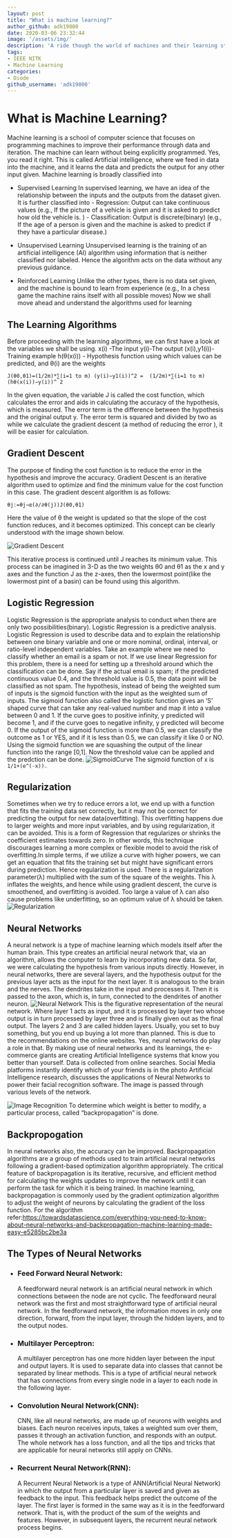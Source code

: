 ```yaml
---
layout: post
title: "What is machine learning?"
author_github: adk19800
date: 2020-03-06 23:32:44
image: '/assets/img/'
description: 'A ride though the world of machines and their learning strategies'
tags:
- IEEE NITK
- Machine Learning
categories:
- Diode
github_username: 'adk19800'
---
```

# What is Machine Learning?
Machine learning is a school of computer science that focuses on programming machines to improve their performance through data and iteration. The machine can learn without being explicitly programmed. Yes, you read it right. This is called Artificial intelligence, where we feed in data into the machine, and it learns the data and predicts the output for any other input given. Machine learning is broadly classified into  
 - Supervised Learning
       In supervised learning,  we have an idea of the relationship between the inputs and the outputs from the dataset given. It is further classified into
                -  Regression:  Output can take continuous values (e.g., If the picture of a vehicle is given and it is asked to predict how old the vehicle is. )
                - Classification:  Output is discrete(binary) (e.g., If the age of a person is given and the machine is asked to predict if they have a particular disease.)
 - Unsupervised Learning
       Unsupervised learning is the training of an artificial intelligence (AI) algorithm using information that is neither classified nor labeled. Hence the algorithm acts on the data without any previous guidance.
    
 - Reinforced Learning
       Unlike the other types, there is no data set given, and the machine is bound to learn from experience (e.g., In a chess game the machine rains itself with all possible moves)
Now we shall move ahead and understand the algorithms used for learning 
## The Learning Algorithms
  Before proceeding with the learning algorithms, we can first have a look at the variables we shall be using.
x(i) -The input
y(i)-The output
(x(i),y1(i))-Training example
h(θ(x(i)) - Hypothesis function using which values can be predicted, and θ(i) are the weights
 ```
J(θ0,θ1)=(1/2m)*∑(i=1 to m) (y(i)−y1(i))^2 =  (1/2m)*∑(i=1 to m)(hθ(x(i))−y(i))^ 2
```
In the given equation, the variable J is called the cost function, which calculates the error and aids in calculating the accuracy of the hypothesis, which is measured. The error term is the difference between the hypothesis and the original output y. The error term is squared and divided by two as while we calculate the gradient descent (a method of reducing the error ), it will be easier for calculation.

## Gradient Descent
The purpose of finding the cost function is to reduce the error in the hypothesis and improve the accuracy. Gradient Descent is an iterative algorithm used to optimize and find the minimum value for the cost function in this case.
The gradient descent algorithm is as follows:
```
θj:=θj−α(∂/∂θ(j))J(θ0,θ1)
````
Here the value of θ the weight is updated so that the slope of the cost function reduces, and it becomes optimized. This concept can be clearly understood with the image shown below.

![Gradient Descent](/blog_src/assets/img/WhatisML/download2.png)

This iterative process is continued until J reaches its minimum value. This process can be imagined in 3-D as the two weights θ0 and θ1 as the x and y axes and the function J as the z-axes, then the lowermost point(like the lowermost pint of a basin) can be found using this algorithm.

## Logistic Regression
Logistic Regression is the appropriate analysis to conduct when there are only two possibilities(binary). Logistic Regression is a predictive analysis. Logistic Regression is used to describe data and to explain the relationship between one binary variable and one or more nominal, ordinal, interval, or ratio-level independent variables.
Take an example where we need to classify whether an email is a spam or not. If we use linear Regression for this problem, there is a need for setting up a threshold around which the classification can be done. Say if the actual email is spam; if the predicted continuous value 0.4, and the threshold value is 0.5, the data point will be classified as not spam.
The hypothesis, instead of being the weighted sum of inputs is the sigmoid function with the input as the weighted sum of inputs.
The sigmoid function also called the logistic function gives an ‘S’ shaped curve that can take any real-valued number and map it into a value between 0 and 1. If the curve goes to positive infinity, y predicted will become 1, and if the curve goes to negative infinity, y predicted will become 0. If the output of the sigmoid function is more than 0.5, we can classify the outcome as 1 or YES, and if it is less than 0.5, we can classify it like 0 or NO. Using the sigmoid function we are squashing the output of the linear function into the range [0,1]. Now the threshold value can be applied and the predction can be done.
![SigmoidCurve](/blog_src/assets/img/WhatisML/Logistic-curve.svg)
The sigmoid function of x is  ```1/1+(e^(-x)).```



## Regularization
Sometimes when we try to reduce errors a lot, we end up with a function that fits the training data set correctly, but it may not be correct for predicting the output for new data(overfitting). This overfitting happens due to larger weights and more input variables, and by using regularization, it can be avoided. This is a form of Regression that regularizes or shrinks the coefficient estimates towards zero. In other words, this technique discourages learning a more complex or flexible model to avoid the risk of overfitting.In simple terms, if we utilize a curve with higher powers, we can get an equation that fits the training set but might have significant errors during prediction. Hence regularization is used.
There is a regularization parameter(λ) multiplied with the sum of the square of the weights. This λ inflates the weights, and hence while using gradient descent, the curve is smoothened, and overfitting is avoided. Too large a value of λ can also cause problems like underfitting, so an optimum value of λ should be taken.
![Regularization](/blog_src/assets/img/WhatisML/overfitting_21.png)


## Neural Networks
A neural network is a type of machine learning which models itself after the human brain. This type creates an artificial neural network that, via an algorithm, allows the computer to learn by incorporating new data. So far, we were calculating the hypothesis from various inputs directly. However, in neural networks, there are several layers, and the hypothesis output for the previous layer acts as the input for the next layer. It is analogous to the brain and the nerves. The dendrites take in the input and processes it. Then it is passed to the axon, which is, in turn, connected to the dendrites of another neuron.
![Neural Network](/blog_src/assets/img/WhatisML/download3.png)
This is the figurative representation of the neural network. Where layer 1 acts as input, and it is processed by layer two whose output is in turn processed by layer three and is finally given out as the final output. The layers 2 and 3 are called hidden layers.
Usually, you set to buy something, but you end up buying a lot more than planned. This is due to the recommendations on the online websites.
Yes, neural networks do play a role in that. By making use of neural networks and its learnings, the e-commerce giants are creating Artificial Intelligence systems that know you better than yourself. Data is collected from online searches.
Social Media platforms instantly identify which of your friends is in the photo  Artificial Intelligence research, discusses the applications of Neural Networks to power their facial recognition software. The image is passed through various levels of the network.

![Image Recognition](/blog_src/assets/img/WhatisML/o-FACEBOOK-FACIAL-RECOGNITION-570.jpg)
To determine which weight is better to modify, a particular process, called “backpropagation” is done. 
## Backpropogation
In neural networks also, the accuracy can be improved. Backpropagation algorithms are a group of methods used to train artificial neural networks following a gradient-based optimization algorithm appropriately. The critical feature of backpropagation is its iterative, recursive, and efficient method for calculating the weights updates to improve the network until it can perform the task for which it is being trained. In machine learning, backpropagation is commonly used by the gradient optimization algorithm to adjust the weight of neurons by calculating the gradient of the loss function.
For the algorithm refer:<https://towardsdatascience.com/everything-you-need-to-know-about-neural-networks-and-backpropagation-machine-learning-made-easy-e5285bc2be3a>
## The Types of Neural Networks
- ### Feed Forward Neural Network:
    A feedforward neural network is an artificial neural network in which connections between the node are not cyclic. The feedforward neural network was the first and most straightforward type of artificial neural network. In the feedforward network, the information moves in only one direction, forward, from the input layer, through the hidden layers, and to the output nodes.
- ### Multilayer Perceptron:
    A multilayer perceptron has one more hidden layer between the input and output layers. It is used to separate data into classes that cannot be separated by linear methods. This is a type of artificial neural network that has connections from every single node in a layer to each node in the following layer.
- ### Convolution Neural Network(CNN):
    CNN, like all neural networks, are made up of neurons with weights and biases. Each neuron receives inputs, takes a weighted sum over them, passes it through an activation function, and responds with an output. The whole network has a loss function, and all the tips and tricks that are applicable for neural networks still apply on CNNs.
- ### Recurrent Neural Network(RNN):
    A Recurrent Neural Network is a type of ANN(Artificial Neural Network) in which the output from a particular layer is saved and given as feedback to the input. This feedback helps predict the outcome of the layer.
    The first layer is formed in the same way as it is in the feedforward network. That is, with the product of the sum of the weights and features. However, in subsequent layers, the recurrent neural network process begins.